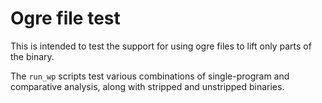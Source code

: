 # Ogre file test

This is intended to test the support for using ogre files to lift only parts of
the binary.

The `run_wp` scripts test various combinations of single-program and comparative
analysis, along with stripped and unstripped binaries.
